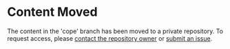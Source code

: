 # Content Moved 
The content in the 'cope' branch has been moved to a private repository. To request access, please [contact the repository owner](mailto:mallsup75@gmail.com) or [submit an issue](https://github.com/mallsup75/FanPy/issues/new).
